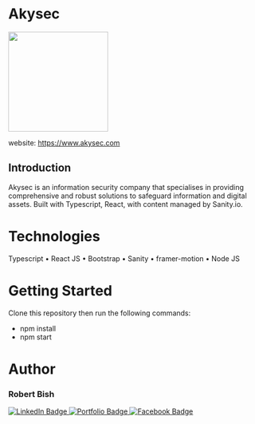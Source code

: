 # Akysec

<img src='./src/assets/logo-white' width='200'/>

website: https://www.akysec.com

## Introduction
Akysec is an information security company that specialises in providing comprehensive and robust solutions to safeguard information and digital assets. Built with Typescript, React, with content managed by Sanity.io.

# Technologies
Typescript • 
React JS • 
Bootstrap • 
Sanity • 
framer-motion • 
Node JS

# Getting Started
Clone this repository then run the following commands: 
  - npm install
  - npm start

# Author
<h3>Robert Bish</h3>

<a href='https://www.linkedin.com/in/robert-bish-1a6a8637'>
  <img src='https://img.shields.io/badge/LinkedIn-blue?style=for-the-badge&logo=linkedin&logoColor=white' alt='LinkedIn Badge'/>
</a>
<a href='https://robertbishwebdeveloper.com'>
  <img src='https://img.shields.io/badge/Portfolio-darkgreen?style=for-the-badge&logo=portfolio&logoColor=white' alt='Portfolio Badge'/>
</a>
<a href='https://www.facebook.com/robert.bish.9'>
  <img src='https://img.shields.io/badge/Facebook-darkblue?style=for-the-badge&logo=facebook&logoColor=white' alt='Facebook Badge'/>
</a>
